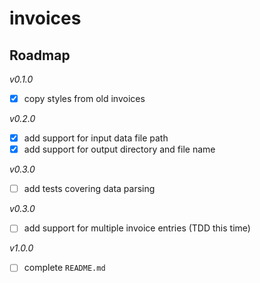 # invoices

## Roadmap

*v0.1.0*
- [x] copy styles from old invoices

*v0.2.0*
- [x] add support for input data file path
- [x] add support for output directory and file name

*v0.3.0*
- [ ] add tests covering data parsing

*v0.3.0*
- [ ] add support for multiple invoice entries (TDD this time)

*v1.0.0*
- [ ] complete `README.md`
